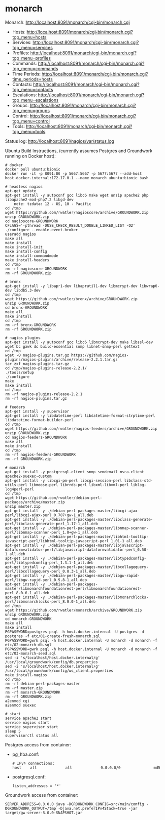 # monarch

Monarch: [http://localhost:8091/monarch/cgi-bin/monarch.cgi](http://localhost:8091/monarch/cgi-bin/monarch.cgi)

* Hosts: [http://localhost:8091/monarch/cgi-bin/monarch.cgi?top_menu=hosts](http://localhost:8091/monarch/cgi-bin/monarch.cgi?top_menu=hosts)
* Services: [http://localhost:8091/monarch/cgi-bin/monarch.cgi?top_menu=services](http://localhost:8091/monarch/cgi-bin/monarch.cgi?top_menu=services)
* Profiles: [http://localhost:8091/monarch/cgi-bin/monarch.cgi?top_menu=profiles](http://localhost:8091/monarch/cgi-bin/monarch.cgi?top_menu=profiles)
* Commands: [http://localhost:8091/monarch/cgi-bin/monarch.cgi?top_menu=commands](http://localhost:8091/monarch/cgi-bin/monarch.cgi?top_menu=commands)
* Time Periods: [http://localhost:8091/monarch/cgi-bin/monarch.cgi?time_periods=hosts](http://localhost:8091/monarch/cgi-bin/monarch.cgi?top_menu=time_periods)
* Contacts: [http://localhost:8091/monarch/cgi-bin/monarch.cgi?top_menu=contacts](http://localhost:8091/monarch/cgi-bin/monarch.cgi?top_menu=contacts)
* Escalations: [http://localhost:8091/monarch/cgi-bin/monarch.cgi?top_menu=escalations](http://localhost:8091/monarch/cgi-bin/monarch.cgi?top_menu=escalations)
* Groups: [http://localhost:8091/monarch/cgi-bin/monarch.cgi?top_menu=groups](http://localhost:8091/monarch/cgi-bin/monarch.cgi?top_menu=groups)
* Control: [http://localhost:8091/monarch/cgi-bin/monarch.cgi?top_menu=control](http://localhost:8091/monarch/cgi-bin/monarch.cgi?top_menu=control)
* Tools: [http://localhost:8091/monarch/cgi-bin/monarch.cgi?top_menu=tools](http://localhost:8091/monarch/cgi-bin/monarch.cgi?top_menu=tools)

Status log: [http://localhost:8091/nagios/var/status.log](http://localhost:8091/nagios/var/status.log)

Ubuntu Build Instructions, (currently assumes Postgres and Groundwork running on Docker host):

````
# docker
docker pull ubuntu:bionic
docker run -it -p 8091:80 -p 5667:5667 -p 5677:5677 --add-host host.docker.internal:172.17.0.1 --name monarch ubuntu:bionic bash

# headless nagios
apt-get update
apt-get install -y autoconf gcc libc6 make wget unzip apache2 php libapache2-mod-php7.2 libgd-dev
    note: tzdata: 12 - US, 10 - Pacific
cd /tmp
wget https://github.com/rwatler/nagioscore/archive/GROUNDWORK.zip
unzip GROUNDWORK.zip
cd nagioscore-GROUNDWORK
CFLAGS='-pthread -DUSE_CHECK_RESULT_DOUBLE_LINKED_LIST -O2' ./configure --enable-event-broker
useradd nagios
make all
make install
make install-init
make install-config
make install-commandmode
make install-headers
cd /tmp
rm -rf nagioscore-GROUNDWORK
rm -rf GROUNDWORK.zip

# bronx
apt-get install -y libapr1-dev libaprutil1-dev libmcrypt-dev libwrap0-dev libdb5.3-dev
cd /tmp
wget https://github.com/rwatler/bronx/archive/GROUNDWORK.zip
unzip GROUNDWORK.zip
cd bronx-GROUNDWORK
make all
make install
cd /tmp
rm -rf bronx-GROUNDWORK
rm -rf GROUNDWORK.zip

# nagios plugins
apt-get install -y autoconf gcc libc6 libmcrypt-dev make libssl-dev wget bc gawk dc build-essential snmp libnet-snmp-perl gettext
cd /tmp
wget -O nagios-plugins.tar.gz https://github.com/nagios-plugins/nagios-plugins/archive/release-2.2.1.tar.gz
tar zxf nagios-plugins.tar.gz
cd /tmp/nagios-plugins-release-2.2.1/
./tools/setup
./configure
make
make install
cd /tmp
rm -rf nagios-plugins-release-2.2.1
rm -rf nagios-plugins.tar.gz

# feeders
apt-get install -y supervisor
apt-get install -y libdatetime-perl libdatetime-format-strptime-perl libdatetime-format-builder-perl
cd /tmp
wget https://github.com/rwatler/nagios-feeders/archive/GROUNDWORK.zip
unzip GROUNDWORK.zip
cd nagios-feeders-GROUNDWORK
make all
make install
cd /tmp
rm -rf nagios-feeders-GROUNDWORK
rm -rf GROUNDWORK.zip

# monarch
apt-get install -y postgresql-client snmp sendemail nsca-client apache2-suexec-custom
apt-get install -y libcgi-pm-perl libcgi-session-perl libclass-std-utils-perl libmoose-perl librrds-perl libxml-libxml-perl liblog-log4perl-perl
cd /tmp
wget https://github.com/rwatler/debian-perl-packages/archive/master.zip
unzip master.zip
apt-get install -y ./debian-perl-packages-master/libcgi-ajax-perl/libcgi-ajax-perl_0.707+gw-1_all.deb
apt-get install -y ./debian-perl-packages-master/libclass-generate-perl/libclass-generate-perl_1.17-1_all.deb
apt-get install -y ./debian-perl-packages-master/libnmap-scanner-perl/libnmap-scanner-perl_1.0+gw-1_all.deb
apt-get install -y ./debian-perl-packages-master/libhtml-tooltip-javascript-perl/libhtml-tooltip-javascript-perl_1.01-1_all.deb
apt-get install -y ./debian-perl-packages-master/libjavascript-dataformvalidator-perl/libjavascript-dataformvalidator-perl_0.50-1_all.deb
apt-get install -y ./debian-perl-packages-master/libtypedconfig-perl/libtypedconfig-perl_1.3.1-1_all.deb
apt-get install -y ./debian-perl-packages-master/libcollagequery-perl/libcollagequery-perl_0.8.3-1_all.deb
apt-get install -y ./debian-perl-packages-master/libgw-rapid-perl/libgw-rapid-perl_0.9.8-1_all.deb
apt-get install -y ./debian-perl-packages-master/libmonarchfoundationrest-perl/libmonarchfoundationrest-perl_8.0.0-1_all.deb
apt-get install -y ./debian-perl-packages-master/libmonarchlocks-perl/libmonarchlocks-perl_8.0.0-1_all.deb
cd /tmp
wget https://github.com/rwatler/monarch/archive/GROUNDWORK.zip
unzip GROUNDWORK.zip
cd monarch-GROUNDWORK
make all
make install
PGPASSWORD=postgres psql -h host.docker.internal -U postgres -d postgres -f etc/01-create-fresh-monarch.sql
PGPASSWORD=gwrk psql -h host.docker.internal -U monarch -d monarch -f etc/02-monarch-db.sql
PGPASSWORD=gwrk psql -h host.docker.internal -U monarch -d monarch -f etc/03-monarch-seed.sql
sed -i 's/localhost/host.docker.internal/g' /usr/local/groundwork/config/db.properties
sed -i 's/localhost/host.docker.internal/g' /usr/local/groundwork/config/ws_client.properties
make install-nagios
cd /tmp
rm -rf debian-perl-packages-master
rm -rf master.zip
rm -rf monarch-GROUNDWORK
rm -rf GROUNDWORK.zip
a2enmod cgi
a2enmod suexec

# start
service apache2 start
service nagios start
service supervisor start
sleep 5
supervisorctl status all
````

Postgres access from container:

- pg_hba.conf:

  ````
  # IPv4 connections:
  host    all             all             0.0.0.0/0               md5

  ````

- postgresql.conf:
  ````
  listen_addresses = '*'
  ````

Groundwork access from container:

````
SERVER_ADDRESS=0.0.0.0 java -DGROUNDWORK_CONFIG=src/main/config -DGROUNDWORK_OUTPUT=/tmp -Djava.net.preferIPv4Stack=true -jar target/gw-server-8.0.0-SNAPSHOT.jar
````
